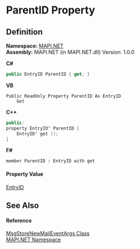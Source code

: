 # ParentID Property




## Definition
**Namespace:** <a href="5bef4637-66f8-16d4-e5f4-4d0da57a1538.md">MAPI.NET</a>  
**Assembly:** MAPI.NET (in MAPI.NET.dll) Version: 1.0.0

**C#**
``` C#
public EntryID ParentID { get; }
```
**VB**
``` VB
Public ReadOnly Property ParentID As EntryID
	Get
```
**C++**
``` C++
public:
property EntryID^ ParentID {
	EntryID^ get ();
}
```
**F#**
``` F#
member ParentID : EntryID with get
```



#### Property Value
<a href="db2ff999-cb6d-b06d-47cc-55b8797d7482.md">EntryID</a>

## See Also


#### Reference
<a href="030314f7-15ca-df6e-358f-6deb46b3381b.md">MsgStoreNewMailEventArgs Class</a>  
<a href="5bef4637-66f8-16d4-e5f4-4d0da57a1538.md">MAPI.NET Namespace</a>  

